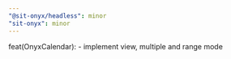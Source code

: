 ```yaml
---
"@sit-onyx/headless": minor
"sit-onyx": minor
---
```


feat(OnyxCalendar): - implement view, multiple and range mode
